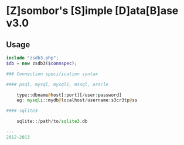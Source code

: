 # [Z]sombor's [S]imple [D]ata[B]ase        v3.0
        
## Usage

```php
include "zsdb3.php";
$db = new zsdb3($connspec);

### Connection specification syntax

#### psql, mysql, mysqli, mssql, oracle

	type::dbname@host[:port][/user:password]
	eg: mysqli::mydb@localhost/username:s3cr3tp@ss

#### sqlite3

	sqlite::/path/to/sqlite3.db

---
2012-2013
